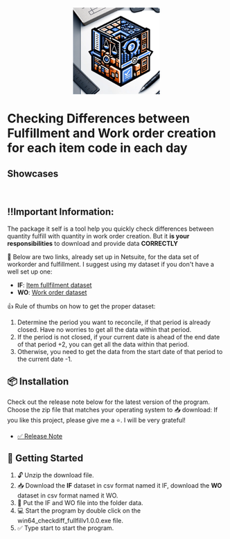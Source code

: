 <p align="center">
<img src="https://github.com/nt2311-vn/checkdiff_fullfill/blob/main/assets/checkdiff_logo.png" width="200" height="200" align="center">
</p>

# Checking Differences between Fulfillment and Work order creation for each item code in each day

## Showcases

<p align="right">
    <img src=""
</p>


## ‼️Important Information:
The package it self is a tool help you quickly check differences between quantity fulfill with quantity in work order creation.
But it **is your responsibilities** to download and provide data **CORRECTLY**

🔗 Below are two links, already set up in Netsuite, for the data set of workorder and fulfillment. I suggest using my dataset if you don't have a well set up one:
- **IF**: [Item fullfilment dataset](https://5574610.app.netsuite.com/app/common/search/searchresults.nl?searchid=2243&whence=)
- **WO**: [Work order dataset](https://5574610.app.netsuite.com/app/common/search/searchresults.nl?searchid=2637&whence=)

👍 Rule of thumbs on how to get the proper dataset:
1. Determine the period you want to reconcile, if that period is already closed. Have no worries to get all the data within that period.
1. If the period is not closed, if your current date is ahead of the end date of that period +2, you can get all the data within that period.
1. Otherwise, you need to get the data from the start date of that period to the current date -1.

## 📦 Installation
Check out the release note below for the latest version of the program. Choose the zip file that matches your operating system to 📥 download:
If you like this project, please give me a ⭐. I will be very grateful!

- [✅ Release Note](https://github.com/nt2311-vn/checkdiff_fullfill/releases)

## 🚀 Getting Started
1. 🔓 Unzip the download file.
1. 📥 Download the **IF** dataset in csv format named it IF, download the **WO** dataset in csv format named it WO.
1. 📂 Put the IF and WO file into the folder data.
1. 💻 Start the program by double click on the win64_checkdiff_fullfillv1.0.0.exe file.
1. ✅ Type start to start the program.






